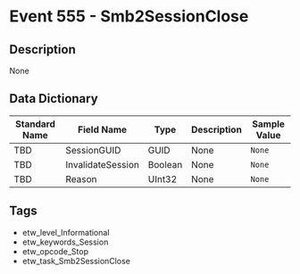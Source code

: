 # Event 555 - Smb2SessionClose

## Description
None

## Data Dictionary
|Standard Name|Field Name|Type|Description|Sample Value|
|---|---|---|---|---|
|TBD|SessionGUID|GUID|None|`None`|
|TBD|InvalidateSession|Boolean|None|`None`|
|TBD|Reason|UInt32|None|`None`|

## Tags
* etw_level_Informational
* etw_keywords_Session
* etw_opcode_Stop
* etw_task_Smb2SessionClose